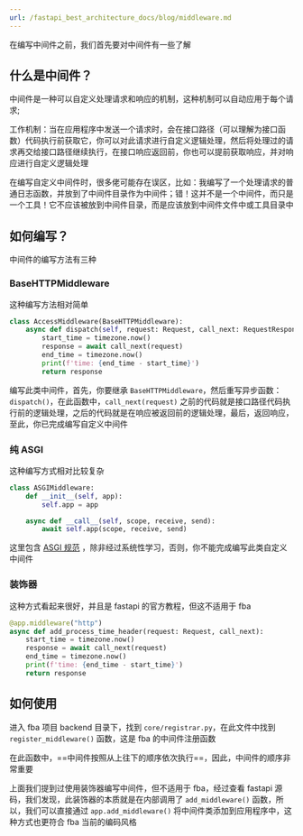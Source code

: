 ```yaml
---
url: /fastapi_best_architecture_docs/blog/middleware.md
---
```

在编写中间件之前，我们首先要对中间件有一些了解

## 什么是中间件？

中间件是一种可以自定义处理请求和响应的机制，这种机制可以自动应用于每个请求;

工作机制：当在应用程序中发送一个请求时，会在接口路径（可以理解为接口函数）代码执行前获取它，你可以对此请求进行自定义逻辑处理，然后将处理过的请求再交给接口路径继续执行，在接口响应返回前，你也可以提前获取响应，并对响应进行自定义逻辑处理

在编写自定义中间件时，很多佬可能存在误区，比如：我编写了一个处理请求的普通日志函数，并放到了中间件目录作为中间件；错！这并不是一个中间件，而只是一个工具！它不应该被放到中间件目录，而是应该放到中间件文件中或工具目录中

## 如何编写？

中间件的编写方法有三种

### BaseHTTPMiddleware

这种编写方法相对简单

```python
class AccessMiddleware(BaseHTTPMiddleware):
    async def dispatch(self, request: Request, call_next: RequestResponseEndpoint) -> Response:
        start_time = timezone.now()
        response = await call_next(request)
        end_time = timezone.now()
        print(f'time: {end_time - start_time}')
        return response
```

编写此类中间件，首先，你要继承 `BaseHTTPMiddleware`，然后重写异步函数：`dispatch()`，在此函数中，`call_next(request)`
之前的代码就是接口路径代码执行前的逻辑处理，之后的代码就是在响应被返回前的逻辑处理，最后，返回响应，至此，你已完成编写自定义中间件

### 纯 ASGI

这种编写方式相对比较复杂

```python
class ASGIMiddleware:
    def __init__(self, app):
        self.app = app

    async def __call__(self, scope, receive, send):
        await self.app(scope, receive, send)
```

这里包含 [ASGI 规范](https://www.starlette.io/middleware/#pure-asgi-middleware)
，除非经过系统性学习，否则，你不能完成编写此类自定义中间件

### 装饰器

这种方式看起来很好，并且是 fastapi 的官方教程，但这不适用于 fba

```python
@app.middleware("http")
async def add_process_time_header(request: Request, call_next):
    start_time = timezone.now()
    response = await call_next(request)
    end_time = timezone.now()
    print(f'time: {end_time - start_time}')
    return response
```

## 如何使用

进入 fba 项目 backend 目录下，找到 `core/registrar.py`，在此文件中找到 `register_middleware()` 函数，这是 fba 的中间件注册函数

在此函数中，==中间件按照从上往下的顺序依次执行==，因此，中间件的顺序非常重要

上面我们提到过使用装饰器编写中间件，但不适用于 fba，经过查看 fastapi 源码，我们发现，此装饰器的本质就是在内部调用了
`add_middleware()` 函数，所以，我们可以直接通过 `app.add_middleware()` 将中间件类添加到应用程序中，这种方式也更符合 fba
当前的编码风格
